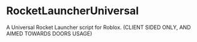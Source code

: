 # RocketLauncherUniversal
A Universal Rocket Launcher script for Roblox. (CLIENT SIDED ONLY, AND AIMED TOWARDS DOORS USAGE)
